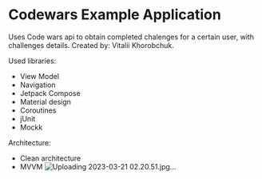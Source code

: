 # Codewars Example Application

Uses Code wars api to obtain completed chalenges for a certain user, with challenges details.
Created by: Vitalii Khorobchuk.

Used libraries:
 - View Model
 - Navigation
 - Jetpack Compose
 - Material design
 - Coroutines
 - jUnit
 - Mockk

Architecture:
 - Clean architecture
 - MVVM
 ![Uploading 2023-03-21 02.20.51.jpg…]()
